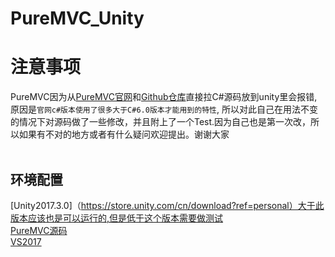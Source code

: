 # PureMVC_Unity
注意事项
====
PureMVC因为从[PureMVC官网](http://puremvc.org)和[Github仓库](https://github.com/PureMVC/puremvc-csharp-standard-framework)直接拉C#源码放到unity里会报错,原因是`官网c#版本使用了很多大于C#6.0版本才能用到的特性`, 所以对此自己在用法不变的情况下对源码做了一些修改，并且附上了一个Test.因为自己也是第一次改，所以如果有不对的地方或者有什么疑问欢迎提出。谢谢大家<br><br>

## 环境配置
[Unity2017.3.0]（https://store.unity.com/cn/download?ref=personal）大于此版本应该也是可以运行的,但是低于这个版本需要做测试<br>
[PureMVC源码](https://github.com/PureMVC/puremvc-csharp-standard-framework)<br>
[VS2017](https://visualstudio.microsoft.com/zh-hans/)<br>
